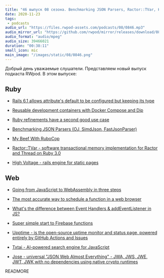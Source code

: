 ```yaml
---
title: "46 выпуск 08 сезона. Benchmarking JSON Parsers, Ractor::TVar, High Voltage, Upptime, Txtai, Jose и прочее"
date: 2020-11-23
tags:
 - podcasts
audio_url: "https://files.rwpod-assets.com/podcasts/08/0846.mp3"
audio_mirror_url: "https://github.com/rwpod/mirror/releases/download/08.46/0846.mp3"
audio_format: "audio/mpeg"
audio_size: 39466021
duration: "00:38:11"
small_icon: mic
main_image: "/images/static/08/0846.png"
---
```


Добрый день уважаемые слушатели. Представляем новый выпуск подкаста RWpod. В этом выпуске:

## Ruby

 - [Rails 6.1 allows attribute's default to be configured but keeping its type](https://blog.saeloun.com/2020/11/15/rails-6-1-allows-attribute-default-to-be-configured-but-keeping-its-type)
 - [Reusable development containers with Docker Compose and Dip](https://evilmartians.com/chronicles/reusable-development-containers-with-docker-compose-and-dip)
 - [Ruby refinements have a second good use case](https://dev.to/rolandstuder/ruby-refinements-have-a-second-good-use-case-42jk)


 - [Benchmarking JSON Parsers (OJ, SimdJson, FastJsonParser)](https://www.mayerdan.com/ruby/2020/11/15/benchmarking-JSON-parser)
 - [My Beef With RuboCop](https://www.rubypigeon.com/posts/my-beef-with-rubocop/)
 - [Ractor::TVar - software transactional memory implementation for Ractor and Thread on Ruby 3.0](https://github.com/ko1/ractor-tvar)
 - [High Voltage - rails engine for static pages](https://github.com/thoughtbot/high_voltage)

## Web

 - [Going from JavaScript to WebAssembly in three steps](https://engineering.q42.nl/webassembly/)
 - [The most accurate way to schedule a function in a web browser](https://medium.com/teads-engineering/the-most-accurate-way-to-schedule-a-function-in-a-web-browser-eadcd164da12)
 - [What's the difference between Event Handlers & addEventListener in JS?](https://medium.com/dailyjs/whats-the-difference-between-event-handlers-addeventlistener-in-js-963431f05c34)


 - [Super simple start to Firebase functions](https://kentcdodds.com/blog/super-simple-start-to-firebase-functions)
 - [Upptime - is the open-source uptime monitor and status page, powered entirely by GitHub Actions and Issues](https://github.com/upptime/upptime)
 - [Txtai - AI-powered search engine for JavaScript](https://github.com/neuml/txtai.js)
 - [Jose - universal "JSON Web Almost Everything" - JWA, JWS, JWE, JWT, JWK with no dependencies using native crypto runtimes](https://github.com/panva/jose)

READMORE
